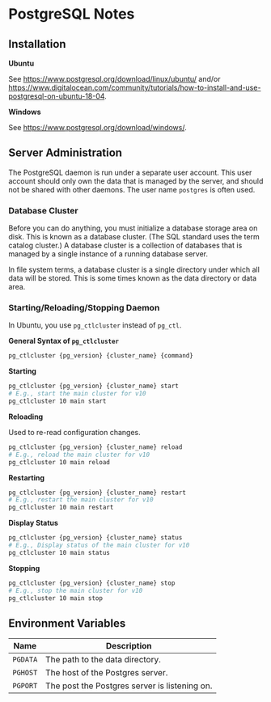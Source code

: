 # PostgreSQL Notes


## Installation

**Ubuntu**

See https://www.postgresql.org/download/linux/ubuntu/ and/or https://www.digitalocean.com/community/tutorials/how-to-install-and-use-postgresql-on-ubuntu-18-04.

**Windows**

See https://www.postgresql.org/download/windows/.


## Server Administration

The PostgreSQL daemon is run under a separate user account. This user account should only own the data that is managed by the server, and should not be shared with other daemons. The user name `postgres` is often used.

### Database Cluster

Before you can do anything, you must initialize a database storage area on disk. This is known as a database cluster. (The SQL standard uses the term catalog cluster.) A database cluster is a collection of databases that is managed by a single instance of a running database server.

In file system terms, a database cluster is a single directory under which all data will be stored. This is some times known as the data directory or data area.

### Starting/Reloading/Stopping Daemon

In Ubuntu, you use `pg_ctlcluster` instead of `pg_ctl`.

**General Syntax of `pg_ctlcluster`**

```sh
pg_ctlcluster {pg_version} {cluster_name} {command}
```

**Starting**

```sh
pg_ctlcluster {pg_version} {cluster_name} start
# E.g., start the main cluster for v10
pg_ctlcluster 10 main start
```

**Reloading**

Used to re-read configuration changes.

```sh
pg_ctlcluster {pg_version} {cluster_name} reload
# E.g., reload the main cluster for v10
pg_ctlcluster 10 main reload
```

**Restarting**

```sh
pg_ctlcluster {pg_version} {cluster_name} restart
# E.g., restart the main cluster for v10
pg_ctlcluster 10 main restart
```

**Display Status**

```sh
pg_ctlcluster {pg_version} {cluster_name} status
# E.g., Display status of the main cluster for v10
pg_ctlcluster 10 main status
```

**Stopping**

```sh
pg_ctlcluster {pg_version} {cluster_name} stop
# E.g., stop the main cluster for v10
pg_ctlcluster 10 main stop
```


## Environment Variables

| Name     | Description |
| -------- | ----------- |
| `PGDATA` | The path to the data directory. |
| `PGHOST` | The host of the Postgres server. |
| `PGPORT` | The post the Postgres server is listening on. |
